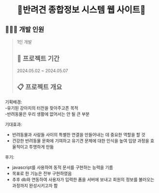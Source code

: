 <h1 align="center"> 🐶반려견 종합정보 시스템 웹 사이트🐶 </h1>

## 👩🏻‍💻 개발 인원
> 1인 개발
>
> ## 🚀 프로젝트 기간
> 2024.05.02 ~ 2024.05.07
>
> ## 📋 프로젝트 개요
기획배경:<br> 
-유기된 강아지의 터전을 찾아주고픈 목적<br>
-반려동물은 우리 생활에 없어서는 안 될 큰 부분<br>

기대효과:<br>
- 반려동물과 사람들 사이의 특별한 연결을 만들어내는 데 중요한 역할을 할 것<br>
- 건강한 반려동물 문화에 기여하고 유기견 문제에 대한 인식을 높여 입양 과정을 효율적이고 투명하게 만듦<br>

후기:<br>
- javascript를 사용하여 동적 문서를 구현하는 능력을 기름<br>
- 목표로 한 기능은 전부 구현하였음<br>
- 추후 db와 연동하여 사용자가 입력한 폼을 서버에 보내고 회원의 정보를 불러오는 과정까지 완성시키고자 함
